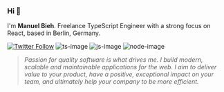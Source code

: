 ### Hi 👋

I'm **Manuel Bieh**. Freelance TypeScript Engineer with a strong focus on React, based in Berlin, Germany.

[![Twitter Follow][twitter-image]](https://twitter.com/manuelbieh)
![ts-image]
![js-image]
![node-image]

> _Passion for quality software is what drives me. I build modern, scalable and maintainable applications for the web. I aim to deliver value to your product, have a positive, exceptional impact on your team, and ultimately help your company to be more efficient._

[js-image]: https://img.shields.io/badge/%20-JavaScript-grey?style=flat-square&logo=javascript&logoColor=f7df1e
[ts-image]: http://img.shields.io/badge/TypeScript-grey?style=flat-square&logo=typescript&logoColor=007acc
[node-image]: https://img.shields.io/badge/Node.js-grey?style=flat-square&logo=node.js&logoColor=689F63
[twitter-image]: https://img.shields.io/twitter/follow/manuelbieh?style=social
